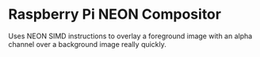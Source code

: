 # Raspberry Pi NEON Compositor

Uses NEON SIMD instructions to overlay a foreground image with an alpha channel
over a background image really quickly.
